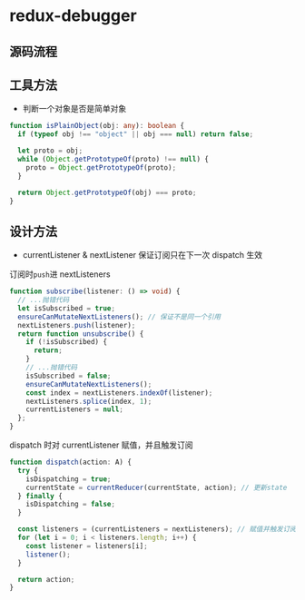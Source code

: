 # redux-debugger

## 源码流程

## 工具方法

- 判断一个对象是否是简单对象

```ts
function isPlainObject(obj: any): boolean {
  if (typeof obj !== "object" || obj === null) return false;

  let proto = obj;
  while (Object.getPrototypeOf(proto) !== null) {
    proto = Object.getPrototypeOf(proto);
  }

  return Object.getPrototypeOf(obj) === proto;
}
```

## 设计方法

- currentListener & nextListener 保证订阅只在下一次 dispatch 生效

订阅时`push`进 nextListeners

```ts
function subscribe(listener: () => void) {
  // ...抛错代码
  let isSubscribed = true;
  ensureCanMutateNextListeners(); // 保证不是同一个引用
  nextListeners.push(listener);
  return function unsubscribe() {
    if (!isSubscribed) {
      return;
    }
    // ...抛错代码
    isSubscribed = false;
    ensureCanMutateNextListeners();
    const index = nextListeners.indexOf(listener);
    nextListeners.splice(index, 1);
    currentListeners = null;
  };
}
```

dispatch 时对 currentListener 赋值，并且触发订阅

```ts
function dispatch(action: A) {
  try {
    isDispatching = true;
    currentState = currentReducer(currentState, action); // 更新state
  } finally {
    isDispatching = false;
  }

  const listeners = (currentListeners = nextListeners); // 赋值并触发订阅
  for (let i = 0; i < listeners.length; i++) {
    const listener = listeners[i];
    listener();
  }

  return action;
}
```
